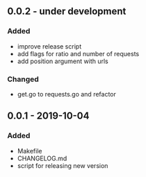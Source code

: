 
## 0.0.2 - under development

### Added
- improve release script
- add flags for ratio and number of requests
- add position argument with urls

### Changed
- get.go to requests.go and refactor

## 0.0.1 - 2019-10-04
### Added
- Makefile
- CHANGELOG.md
- script for releasing new version
